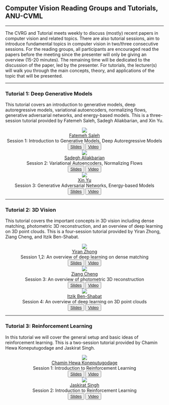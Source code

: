 <link rel="stylesheet" type="text/css" href="css/bootstrap.min.css">
<link rel="stylesheet" type="text/css" href="css/main.css?1" media="screen,projection">

## Computer Vision Reading Groups and Tutorials, ANU-CVML
---

The CVRG and Tutorial meets weekly to discuss (mostly) recent papers in computer vision and related topics. There are also tutorial sessions, aim to introduce fundamental topics in computer vision in two/three consecutive sessions. For the reading groups, all participants are encouraged read the papers before the meeting since the presenter will only be giving an overview (15-20 minutes). The remaining time will be dedicated to the discussion of the paper, led by the presenter. For tutorials, the lecturer(s) will walk you through the main concepts, theory, and applications of the topic that will be presented.

---

### Tutorial 1: Deep Generative Models
This tutorial covers an introduction to generative models, deep autoregressive models, variational autoencoders, normalizing flows, generative adversarial networks, and energy-based models. This is a three-session tutorial provided by Fatemeh Saleh, Sadegh Aliakbarian, and Xin Yu.

<div class="row" align="center">
  <div class="col-sm-4">
    <a href="https://fatemeh-slh.github.io/" target="_blank">
      <img class="people-pic" src="assets/fatemeh.png">
    </a>
    <div class="people-name text-center">
      <a href="https://fatemeh-slh.github.io/" target="_blank">Fatemeh Saleh</a><br>
        Session 1: Introduction to Generative Models, Deep Autoregressive Models<br>
      <button class="button button4"><a href="https://drive.google.com/file/d/1UR6SicwRVpJNulR8HjeB4MzocyJ0_q8O/view?usp=sharing">Slides</a></button>
      <button class="button button4"><a href="https://drive.google.com/file/d/1Iw-7Sjx4jgEh4BTo0imZr3kmcZvpx8Fp/view?usp=sharing">Video</a></button>
    </div>
   </div>
   
   <div class="col-sm-4">
    <a href="https://sadegh-aa.github.io/" target="_blank">
      <img class="people-pic" src="assets/sadegh.png">
    </a>
    <div class="people-name text-center">
      <a href="https://sadegh-aa.github.io/" target="_blank">Sadegh Aliakbarian</a><br>
      Session 2: Variational Autoencoders, Normalizing Flows<br>
      <button class="button button4"><a href="https://drive.google.com/file/d/1Z-qGr2h4qzeOjBhC8RpC73AcZ2QsD65I/view?usp=sharing">Slides</a></button>
      <button class="button button4"><a href="https://drive.google.com/file/d/1fHNyGIHI1eJU95nhf7SEzq4OCxyMc_5_/view?usp=sharing">Video</a></button>
    </div>
  </div>
  
  <div class="col-sm-4">
    <a href="https://sites.google.com/view/xinyus-homepage/Home/" target="_blank">
      <img class="people-pic" src="assets/xin.png">
    </a>
    <div class="people-name text-center">
      <a href="https://sites.google.com/view/xinyus-homepage/Home" target="_blank">Xin Yu</a><br>
      Session 3: Generative Adversarial Networks, Energy-based Models<br>
      <button class="button button4"><a href="https://drive.google.com/file/d/1V4yYaO4b6vUrtRUfNi2OPAWHemCPaJdh/view?usp=sharing">Slides</a></button>
      <button class="button button4"><a href="https://drive.google.com/drive/folders/1hh640IG5lMBdFkA9Is2qqrxHxZ3PSFCh?usp=sharing">Video</a></button>
    </div>
  </div>
</div>

---

### Tutorial 2: 3D Vision
This tutorial covers the important concepts in 3D vision including dense matching, photometric 3D reconstruction, and an overview of deep learning on 3D point clouds. This is a four-session tutorial provided by Yiran Zhong, Ziang Cheng, and Itzik Ben-Shabat.

<div class="row" align="center">
  <div class="col-sm-4">
    <a href="https://www.roboticvision.org/rv_person/yiran-zhong/" target="_blank">
      <img class="people-pic" src="assets/Yiran-Zhong-225x275-c-default.jpg">
    </a>
    <div class="people-name text-center">
      <a href="https://www.roboticvision.org/rv_person/yiran-zhong/" target="_blank">Yiran Zhong</a><br>
        Session 1,2: An overview of deep learning on dense matching<br>
      <button class="button button4"><a href="https://drive.google.com/file/d/14L7-NogJZJUY_knr8QWCz1NQnYoke_nm/view?usp=sharing">Slides</a></button>
      <button class="button button4"><a href="https://drive.google.com/drive/folders/1vuGmoljrAeMqaruLjOyb_G-f__42nDZm?usp=sharing">Video</a></button>
    </div>
   </div>
   
   <div class="col-sm-4">
    <a href="https://www.roboticvision.org/rv_person/ziang-cheng/" target="_blank">
      <img class="people-pic" src="assets/Ziang-Cheng_Profile-Picture-1-225x275-c-default.png">
    </a>
    <div class="people-name text-center">
      <a href="https://www.roboticvision.org/rv_person/ziang-cheng/" target="_blank">Ziang Cheng</a><br>
      Session 3: An overview of photometric 3D reconstruction<br>
      <button class="button button4"><a href="https://drive.google.com/file/d/1Zv91KhEtolceQRRwNi666dA20En_7Uv7/view?usp=sharing">Slides</a></button>
      <button class="button button4"><a href="https://drive.google.com/file/d/1JLjaJwjekIuRJBg1JcxiRfSf-gR4yP_i/view?usp=sharing">Video</a></button>
    </div>
  </div>
  
  <div class="col-sm-4">
    <a href="http://www.itzikbs.com/" target="_blank">
      <img class="people-pic" src="assets/Itzik_Portrait_500.jpg">
    </a>
    <div class="people-name text-center">
      <a href="http://www.itzikbs.com/" target="_blank">Itzik Ben-Shabat</a><br>
      Session 4: An overview of deep learning on 3D point clouds<br>
      <button class="button button4"><a href="https://drive.google.com/file/d/1fY-2VOGyOfMF_wD9zI-lGODpDBOzOfZy/view?usp=sharing">Slides</a></button>
      <button class="button button4"><a href="https://drive.google.com/file/d/1zwqMMgYaSbmZBfTeMfyz0ip1f3V_ma2-/view?usp=sharing">Video</a></button>
    </div>
  </div>
</div>

---

### Tutorial 3: Reinforcement Learning
In this tutorial we will cover the general setup and basic ideas of reinforcement learning. This is a two-session tutorial provided by Chamin Hewa Koneputugodage and Jaskirat Singh.

<div class="row" align="center">
  <div class="col-sm-4">
    <a href="https://www.roboticvision.org/rv_person/chamin-hewa-koneputugodage/" target="_blank">
      <img class="people-pic" src="https://raw.githubusercontent.com/anucvml/cvrg/master/assets/Chamin.jpg">
    </a>
    <div class="people-name text-center">
      <a href="https://www.roboticvision.org/rv_person/chamin-hewa-koneputugodage/" target="_blank">Chamin Hewa Koneputugodage</a><br>
        Session 1: Introduction to Reinforcement Learning <br>
      <button class="button button4"><a href="https://drive.google.com/file/d/1MDwjv90k5YBnpFUo77exuQHUqcOgY8Wo/view?usp=sharing">Slides</a></button>
      <button class="button button4"><a href="">Video</a></button>
    </div>
   </div>
   
   <div class="col-sm-4">
    <a href="https://1jsingh.github.io/" target="_blank">
      <img class="people-pic" src="https://raw.githubusercontent.com/anucvml/cvrg/master/assets/Jaskirat.png">
    </a>
    <div class="people-name text-center">
      <a href="https://1jsingh.github.io/" target="_blank">Jaskirat Singh</a><br>
      Session 2: Introduction to Reinforcement Learning<br>
      <button class="button button4"><a href="">Slides</a></button>
      <button class="button button4"><a href="">Video</a></button>
    </div>
  </div>
</div>
